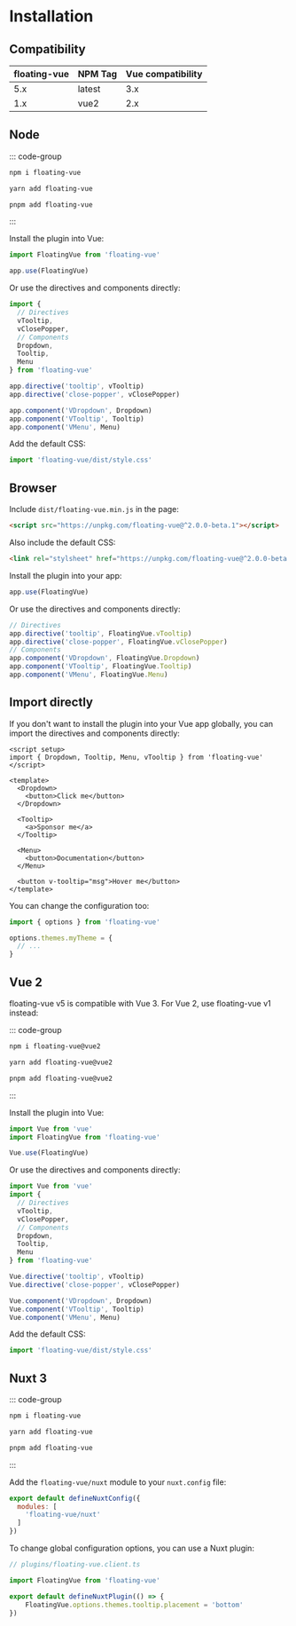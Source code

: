 # Installation

## Compatibility

| floating-vue | NPM Tag | Vue compatibility |
| ------------ | ------- | ----------------- |
| 5.x          | latest  | 3.x               |
| 1.x          | vue2    | 2.x               |

## Node

::: code-group

```bash [npm]
npm i floating-vue
```

```bash [yarn]
yarn add floating-vue
```

```bash [pnpm]
pnpm add floating-vue
```

:::

Install the plugin into Vue:

```javascript
import FloatingVue from 'floating-vue'

app.use(FloatingVue)
```

Or use the directives and components directly:

```javascript
import {
  // Directives
  vTooltip,
  vClosePopper,
  // Components
  Dropdown,
  Tooltip,
  Menu
} from 'floating-vue'

app.directive('tooltip', vTooltip)
app.directive('close-popper', vClosePopper)

app.component('VDropdown', Dropdown)
app.component('VTooltip', Tooltip)
app.component('VMenu', Menu)
```

Add the default CSS:

```js
import 'floating-vue/dist/style.css'
```

## Browser

Include `dist/floating-vue.min.js` in the page:

```html
<script src="https://unpkg.com/floating-vue@^2.0.0-beta.1"></script>
```

Also include the default CSS:

```html
<link rel="stylsheet" href="https://unpkg.com/floating-vue@^2.0.0-beta.1/dist/style.css" />
```

Install the plugin into your app:

```javascript
app.use(FloatingVue)
```

Or use the directives and components directly:

```javascript
// Directives
app.directive('tooltip', FloatingVue.vTooltip)
app.directive('close-popper', FloatingVue.vClosePopper)
// Components
app.component('VDropdown', FloatingVue.Dropdown)
app.component('VTooltip', FloatingVue.Tooltip)
app.component('VMenu', FloatingVue.Menu)
```

## Import directly

If you don't want to install the plugin into your Vue app globally, you can import the directives and components directly:

```vue
<script setup>
import { Dropdown, Tooltip, Menu, vTooltip } from 'floating-vue'
</script>

<template>
  <Dropdown>
    <button>Click me</button>
  </Dropdown>

  <Tooltip>
    <a>Sponsor me</a>
  </Tooltip>

  <Menu>
    <button>Documentation</button>
  </Menu>

  <button v-tooltip="msg">Hover me</button>
</template>
```

You can change the configuration too:

```js
import { options } from 'floating-vue'

options.themes.myTheme = {
  // ...
}
```

## Vue 2

floating-vue v5 is compatible with Vue 3. For Vue 2, use floating-vue v1 instead:


::: code-group

```bash [npm]
npm i floating-vue@vue2
```

```bash [yarn]
yarn add floating-vue@vue2
```

```bash [pnpm]
pnpm add floating-vue@vue2
```

:::

Install the plugin into Vue:

```javascript
import Vue from 'vue'
import FloatingVue from 'floating-vue'

Vue.use(FloatingVue)
```

Or use the directives and components directly:

```javascript
import Vue from 'vue'
import {
  // Directives
  vTooltip,
  vClosePopper,
  // Components
  Dropdown,
  Tooltip,
  Menu
} from 'floating-vue'

Vue.directive('tooltip', vTooltip)
Vue.directive('close-popper', vClosePopper)

Vue.component('VDropdown', Dropdown)
Vue.component('VTooltip', Tooltip)
Vue.component('VMenu', Menu)
```

Add the default CSS:

```js
import 'floating-vue/dist/style.css'
```

## Nuxt 3

::: code-group

```bash [npm]
npm i floating-vue
```

```bash [yarn]
yarn add floating-vue
```

```bash [pnpm]
pnpm add floating-vue
```

:::

Add the `floating-vue/nuxt` module to your `nuxt.config` file:

```js
export default defineNuxtConfig({
  modules: [
    'floating-vue/nuxt'
  ]
})
```

To change global configuration options, you can use a Nuxt plugin:

```js
// plugins/floating-vue.client.ts

import FloatingVue from 'floating-vue'

export default defineNuxtPlugin(() => {
    FloatingVue.options.themes.tooltip.placement = 'bottom'
})
```
